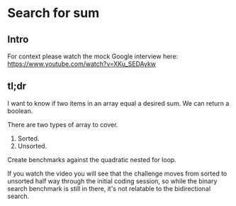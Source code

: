 Search for sum
==============

## Intro

For context please watch the mock Google interview here:
https://www.youtube.com/watch?v=XKu_SEDAykw

## tl;dr

I want to know if two items in an array equal a desired sum. We can return a boolean.

There are two types of array to cover.

1. Sorted.
2. Unsorted.

Create benchmarks against the quadratic nested for loop.

If you watch the video you will see that the challenge moves from sorted to unsorted
half way through the initial coding session, so while the binary search benchmark
is still in there, it's not relatable to the bidirectional search.
